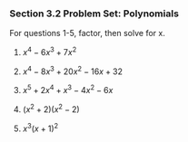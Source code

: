 ### Section 3.2 Problem Set: Polynomials

For questions 1-5, factor, then solve for x.

1. $x^4 - 6x^3 + 7x^2$





2. $x^4 - 8x^3 + 20x^2 - 16x + 32$





3. $x^5 + 2x^4 + x^3 - 4x^2 - 6x$





4. $(x^2 + 2)(x^2 - 2)$





5. $x^3(x+1)^2$